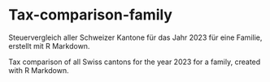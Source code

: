 # Tax-comparison-family
Steuervergleich aller Schweizer Kantone für das Jahr 2023 für eine Familie, erstellt mit R Markdown.

Tax comparison of all Swiss cantons for the year 2023 for a family, created with R Markdown.
